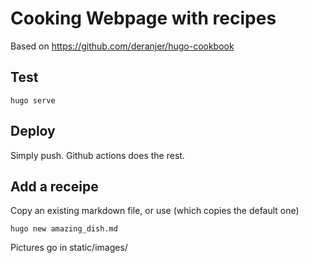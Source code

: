 # Cooking Webpage with recipes

Based on https://github.com/deranjer/hugo-cookbook

## Test

```
hugo serve
```

## Deploy

Simply push. Github actions does the rest.

## Add a receipe

Copy an existing markdown file, or use (which copies the default one)

```
hugo new amazing_dish.md
```

Pictures go in static/images/